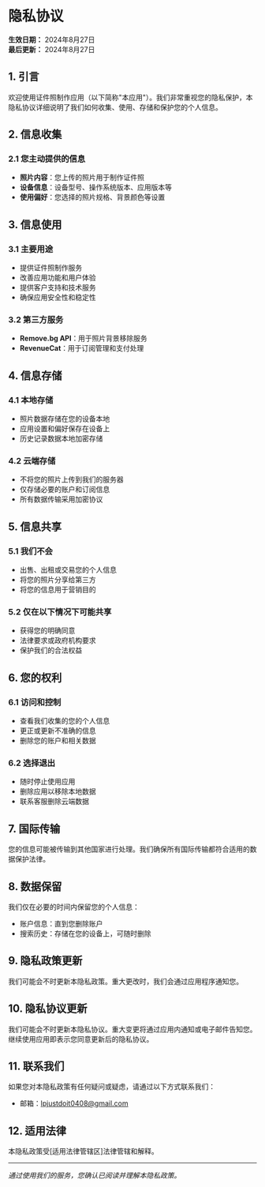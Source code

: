 # 隐私协议

**生效日期：** 2024年8月27日  
**最后更新：** 2024年8月27日

## 1. 引言

欢迎使用证件照制作应用（以下简称"本应用"）。我们非常重视您的隐私保护，本隐私协议详细说明了我们如何收集、使用、存储和保护您的个人信息。

## 2. 信息收集

### 2.1 您主动提供的信息
- **照片内容**：您上传的照片用于制作证件照
- **设备信息**：设备型号、操作系统版本、应用版本等
- **使用偏好**：您选择的照片规格、背景颜色等设置


## 3. 信息使用

### 3.1 主要用途
- 提供证件照制作服务
- 改善应用功能和用户体验
- 提供客户支持和技术服务
- 确保应用安全性和稳定性

### 3.2 第三方服务
- **Remove.bg API**：用于照片背景移除服务
- **RevenueCat**：用于订阅管理和支付处理

## 4. 信息存储

### 4.1 本地存储
- 照片数据存储在您的设备本地
- 应用设置和偏好保存在设备上
- 历史记录数据本地加密存储

### 4.2 云端存储
- 不将您的照片上传到我们的服务器
- 仅存储必要的账户和订阅信息
- 所有数据传输采用加密协议

## 5. 信息共享

### 5.1 我们不会
- 出售、出租或交易您的个人信息
- 将您的照片分享给第三方
- 将您的信息用于营销目的

### 5.2 仅在以下情况下可能共享
- 获得您的明确同意
- 法律要求或政府机构要求
- 保护我们的合法权益


## 6. 您的权利

### 6.1 访问和控制
- 查看我们收集的您的个人信息
- 更正或更新不准确的信息
- 删除您的账户和相关数据

### 6.2 选择退出
- 随时停止使用应用
- 删除应用以移除本地数据
- 联系客服删除云端数据


## 7. 国际传输

您的信息可能被传输到其他国家进行处理。我们确保所有国际传输都符合适用的数据保护法律。

## 8. 数据保留

我们仅在必要的时间内保留您的个人信息：
- 账户信息：直到您删除账户
- 搜索历史：存储在您的设备上，可随时删除

## 9. 隐私政策更新

我们可能会不时更新本隐私政策。重大更改时，我们会通过应用程序通知您。

## 10. 隐私协议更新

我们可能会不时更新本隐私协议。重大变更将通过应用内通知或电子邮件告知您。继续使用应用即表示您同意更新后的隐私协议。

## 11. 联系我们

如果您对本隐私政策有任何疑问或疑虑，请通过以下方式联系我们：

- 邮箱：lpjustdoit0408@gmail.com

## 12. 适用法律

本隐私政策受[适用法律管辖区]法律管辖和解释。

---

*通过使用我们的服务，您确认已阅读并理解本隐私政策。* 